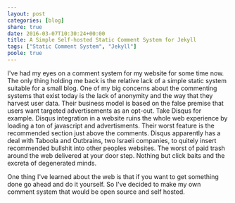 ```yaml
---
layout: post
categories: [blog]
share: true
date: 2016-03-07T10:30:24+00:00
title: A Simple Self-hosted Static Comment System for Jekyll
tags: ["Static Comment System", "Jekyll"]
poole: true
---
```


I've had my eyes on a comment system for my website for some time now. The only thing holding me back is the relative lack of a simple static system suitable for a small blog. One of my big concerns about the commenting systems that exist today is the lack of anonymity and the way that they harvest user data. Their business model is based on the false premise that users want targeted advertisements as an opt-out. Take Disqus for example. Disqus integration in a website ruins the whole web experience by loading a ton of javascript and advertisments. Their worst feature is the recommended section just above the comments. Disqus apparently has a deal with Taboola and Outbrains, two Israeli companies, to quitely insert recommended bullshit into other peoples websites. The worst of paid trash around the web delivered at your door step. Nothing but click baits and the excreta of degenerated minds. 

One thing I've learned about the web is that if you want to get something done go ahead and do it yourself. So I've decided to make my own comment system that would be open source and self hosted. 



